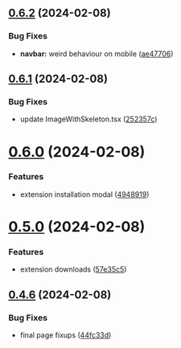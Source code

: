 ## [0.6.2](https://github.com/onesoft-sudo/sudobot-extensions-web/compare/v0.6.1...v0.6.2) (2024-02-08)


### Bug Fixes

* **navbar:** weird behaviour on mobile ([ae47706](https://github.com/onesoft-sudo/sudobot-extensions-web/commit/ae47706aa1c3ba2093cab2d1310afc4959a5952f))



## [0.6.1](https://github.com/onesoft-sudo/sudobot-extensions-web/compare/v0.6.0...v0.6.1) (2024-02-08)


### Bug Fixes

* update ImageWithSkeleton.tsx ([252357c](https://github.com/onesoft-sudo/sudobot-extensions-web/commit/252357c5af5e529cb3856ca31dcc45c7edf50daf))



# [0.6.0](https://github.com/onesoft-sudo/sudobot-extensions-web/compare/v0.5.0...v0.6.0) (2024-02-08)


### Features

* extension installation modal ([4948919](https://github.com/onesoft-sudo/sudobot-extensions-web/commit/4948919368674dc013ee9a8af85e6f427c9101c3))



# [0.5.0](https://github.com/onesoft-sudo/sudobot-extensions-web/compare/v0.4.6...v0.5.0) (2024-02-08)


### Features

* extension downloads ([57e35c5](https://github.com/onesoft-sudo/sudobot-extensions-web/commit/57e35c5078aea79932bc9371682b8af76064e0cf))



## [0.4.6](https://github.com/onesoft-sudo/sudobot-extensions-web/compare/v0.4.5...v0.4.6) (2024-02-08)


### Bug Fixes

* final page fixups ([44fc33d](https://github.com/onesoft-sudo/sudobot-extensions-web/commit/44fc33df7a064569c70c175cc399c0f9fc40f4d7))




